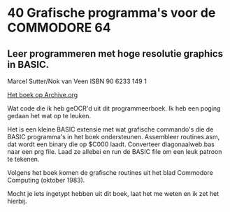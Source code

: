 # 40 Grafische programma's voor de COMMODORE 64
## Leer programmeren met hoge resolutie graphics in BASIC.
Marcel Sutter/Nok van Veen ISBN 90 6233 149 1

[Het boek op Archive.org](https://archive.org/details/40-grafische-programmas-voor-de-commodore-64)

Wat code die ik heb geOCR'd uit dit programmeerboek.
Ik heb een poging gedaan het wat op te leuken.

Het is een kleine BASIC extensie met wat grafische commando's die de BASIC programma's in het boek ondersteunen.
Assembleer routines.asm, dat wordt een binary die op $C000 laadt.
Converteer diagonaalweb.bas naar een prg file.
Laad ze allebei en run de BASIC file om een leuk patroon te tekenen.

Volgens het boek komen de grafische routines uit het blad Commodore Computing (oktober 1983).

Mocht je iets ingetypt hebben uit dit boek, laat het me weten en ik zet het hierbij.
